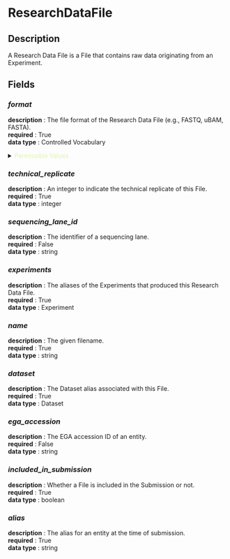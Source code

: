 # ResearchDataFile

## Description

A Research Data File is a File that contains raw data originating from an Experiment.

## Fields

### ***format***<br>
**description** : The file format of the Research Data File (e.g., FASTQ, uBAM, FASTA).<br>
**required** : True<br>
**data type** : Controlled Vocabulary <br>

<details>
<summary> <span style="color:#DAF7A6">Permissible Values</span> </summary>

| Permissible Values | Description |
| --- | --- |
| `FASTA` | `FASTA format including NCBI-style IDs.` |
| `FASTQ` | `FASTQ short read format ignoring quality scores.` |
| `UBAM` | `Unaligned BAM file.` |
| `FAST5` | `FAST5 data format for Nanopore.` |
| `RAW` | `Raw file format for mass spectrometry proteomics data.` |
| `D` | `Raw .d files for mass spectrometry proteomics data.` |
| `MZML` | `mzML format for mass spectrometry proteomics data.` |
| `MZDATA` | `mzData for mass spectrometry proteomics data.` |
| `OTHER` | `A file format not captured by the controlled vocabulary.` |
 

</details>

### ***technical_replicate***<br>
**description** : An integer to indicate the technical replicate of this File.<br>
**required** : True<br>
**data type** : integer <br>
### ***sequencing_lane_id***<br>
**description** : The identifier of a sequencing lane.<br>
**required** : False<br>
**data type** : string <br>
### ***experiments***<br>
**description** : The aliases of the Experiments that produced this Research Data File.<br>
**required** : True<br>
**data type** : Experiment <br>
### ***name***<br>
**description** : The given filename.<br>
**required** : True<br>
**data type** : string <br>
### ***dataset***<br>
**description** : The Dataset alias associated with this File.<br>
**required** : True<br>
**data type** : Dataset <br>
### ***ega_accession***<br>
**description** : The EGA accession ID of an entity.<br>
**required** : False<br>
**data type** : string <br>
### ***included_in_submission***<br>
**description** : Whether a File is included in the Submission or not.<br>
**required** : True<br>
**data type** : boolean <br>
### ***alias***<br>
**description** : The alias for an entity at the time of submission.<br>
**required** : True<br>
**data type** : string <br>
